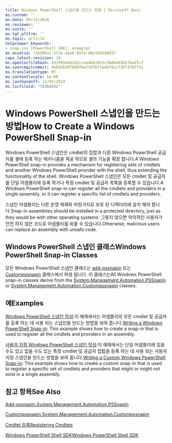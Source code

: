 ```yaml
---
title: Windows PowerShell 스냅인을 만드는 방법 | Microsoft Docs
ms.custom: ''
ms.date: 09/13/2016
ms.reviewer: ''
ms.suite: ''
ms.tgt_pltfrm: ''
ms.topic: article
helpviewer_keywords:
- snap-ins [PowerShell SDK], examples
ms.assetid: 71bd9b2c-5f2e-4aa8-b5fe-08c956540d37
caps.latest.revision: 10
ms.openlocfilehash: 43199544dc02ccae4b61053c30d6ed36576adfcf
ms.sourcegitcommit: debd2b38fb8070a7357bf1a4bf9cc736f3702f31
ms.translationtype: MT
ms.contentlocale: ko-KR
ms.lasthandoff: 12/05/2019
ms.locfileid: "72364432"
---
```

# <a name="how-to-create-a-windows-powershell-snap-in"></a><span data-ttu-id="ebf74-102">Windows PowerShell 스냅인을 만드는 방법</span><span class="sxs-lookup"><span data-stu-id="ebf74-102">How to Create a Windows PowerShell Snap-in</span></span>

<span data-ttu-id="ebf74-103">Windows PowerShell 스냅인은 cmdlet의 집합과 다른 Windows PowerShell 공급자를 셸에 등록 하는 메커니즘을 제공 하므로 셸의 기능을 확장 합니다.</span><span class="sxs-lookup"><span data-stu-id="ebf74-103">A Windows PowerShell snap-in provides a mechanism for registering sets of cmdlets and another Windows PowerShell provider with the shell, thus extending the functionality of the shell.</span></span> <span data-ttu-id="ebf74-104">Windows PowerShell 스냅인은 모든 cmdlet 및 공급자를 단일 어셈블리에 등록 하거나 특정 cmdlet 및 공급자 목록을 등록할 수 있습니다.</span><span class="sxs-lookup"><span data-stu-id="ebf74-104">A Windows PowerShell snap-in can register all the cmdlets and providers in a single assembly, or it can register a specific list of cmdlets and providers.</span></span>

<span data-ttu-id="ebf74-105">스냅인 어셈블리는 다른 운영 체제와 마찬가지로 보호 된 디렉터리에 설치 해야 합니다.</span><span class="sxs-lookup"><span data-stu-id="ebf74-105">Snap-in assemblies should be installed in a protected directory, just as they would be with other operating systems.</span></span> <span data-ttu-id="ebf74-106">그렇지 않으면 악의적인 사용자가 안전 하지 않은 코드로 어셈블리를 바꿀 수 있습니다.</span><span class="sxs-lookup"><span data-stu-id="ebf74-106">Otherwise, malicious users can replace an assembly with unsafe code.</span></span>

## <a name="windows-powershell-snap-in-classes"></a><span data-ttu-id="ebf74-107">Windows PowerShell 스냅인 클래스</span><span class="sxs-lookup"><span data-stu-id="ebf74-107">Windows PowerShell Snap-in Classes</span></span>

<span data-ttu-id="ebf74-108">모든 Windows PowerShell 스냅인 클래스는 [add-pssnapin](/dotnet/api/System.Management.Automation.PSSnapIn) 또는 [Custompssnapin](/dotnet/api/System.Management.Automation.CustomPSSnapIn) 클래스에서 파생 됩니다 .이 클래스는</span><span class="sxs-lookup"><span data-stu-id="ebf74-108">All Windows PowerShell snap-in classes derive from the [System.Management.Automation.PSSnapIn](/dotnet/api/System.Management.Automation.PSSnapIn) or [System.Management.Automation.Custompssnapin](/dotnet/api/System.Management.Automation.CustomPSSnapIn) classes.</span></span>

## <a name="examples"></a><span data-ttu-id="ebf74-109">예</span><span class="sxs-lookup"><span data-stu-id="ebf74-109">Examples</span></span>

<span data-ttu-id="ebf74-110">[Windows PowerShell 스냅인 작성](./writing-a-windows-powershell-snap-in.md):이 예제에서는 어셈블리의 모든 cmdlet 및 공급자를 등록 하는 데 사용 되는 스냅인을 만드는 방법을 보여 줍니다.</span><span class="sxs-lookup"><span data-stu-id="ebf74-110">[Writing a Windows PowerShell Snap-in](./writing-a-windows-powershell-snap-in.md): This example shows how to create a snap-in that is used to register all the cmdlets and providers in an assembly.</span></span>

<span data-ttu-id="ebf74-111">[사용자 지정 Windows PowerShell 스냅인 작성](./writing-a-custom-windows-powershell-snap-in.md):이 예제에서는 단일 어셈블리에 있을 수도 있고 없을 수도 있는 특정 cmdlet 및 공급자 집합을 등록 하는 데 사용 되는 사용자 지정 스냅인을 만드는 방법을 보여 줍니다.</span><span class="sxs-lookup"><span data-stu-id="ebf74-111">[Writing a Custom Windows PowerShell Snap-in](./writing-a-custom-windows-powershell-snap-in.md): This example shows how to create a custom snap-in that is used to register a specific set of cmdlets and providers that might or might not exist in a single assembly.</span></span>

## <a name="see-also"></a><span data-ttu-id="ebf74-112">참고 항목</span><span class="sxs-lookup"><span data-stu-id="ebf74-112">See Also</span></span>

[<span data-ttu-id="ebf74-113">Add-pssnapin.</span><span class="sxs-lookup"><span data-stu-id="ebf74-113">System.Management.Automation.PSSnapIn</span></span>](/dotnet/api/System.Management.Automation.PSSnapIn)

[<span data-ttu-id="ebf74-114">Custompssnapin.</span><span class="sxs-lookup"><span data-stu-id="ebf74-114">System.Management.Automation.Custompssnapin</span></span>](/dotnet/api/System.Management.Automation.CustomPSSnapIn)

[<span data-ttu-id="ebf74-115">Cmdlet 등록</span><span class="sxs-lookup"><span data-stu-id="ebf74-115">Registering Cmdlets</span></span>](./registering-cmdlets.md)

[<span data-ttu-id="ebf74-116">Windows PowerShell Shell SDK</span><span class="sxs-lookup"><span data-stu-id="ebf74-116">Windows PowerShell Shell SDK</span></span>](../windows-powershell-reference.md)

